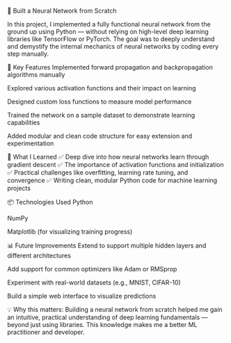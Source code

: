 🧠 Built a Neural Network from Scratch

In this project, I implemented a fully functional neural network from the ground up using Python — without relying on high-level deep learning libraries like TensorFlow or PyTorch. The goal was to deeply understand and demystify the internal mechanics of neural networks by coding every step manually.

🚀 Key Features
Implemented forward propagation and backpropagation algorithms manually

Explored various activation functions and their impact on learning

Designed custom loss functions to measure model performance

Trained the network on a sample dataset to demonstrate learning capabilities

Added modular and clean code structure for easy extension and experimentation

🧩 What I Learned
✅ Deep dive into how neural networks learn through gradient descent
✅ The importance of activation functions and initialization
✅ Practical challenges like overfitting, learning rate tuning, and convergence
✅ Writing clean, modular Python code for machine learning projects

📦 Technologies Used
Python

NumPy

Matplotlib (for visualizing training progress)

📊 Future Improvements
Extend to support multiple hidden layers and different architectures

Add support for common optimizers like Adam or RMSprop

Experiment with real-world datasets (e.g., MNIST, CIFAR-10)

Build a simple web interface to visualize predictions

💡 Why this matters:
Building a neural network from scratch helped me gain an intuitive, practical understanding of deep learning fundamentals — beyond just using libraries. This knowledge makes me a better ML practitioner and developer.
